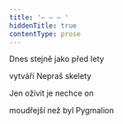 ```yaml
---
title: '– – – '
hiddenTitle: true
contentType: prose
---
```


Dnes stejně jako před lety

vytváří Nepraš skelety

Jen oživit je nechce on

moudřejší než byl Pygmalion
